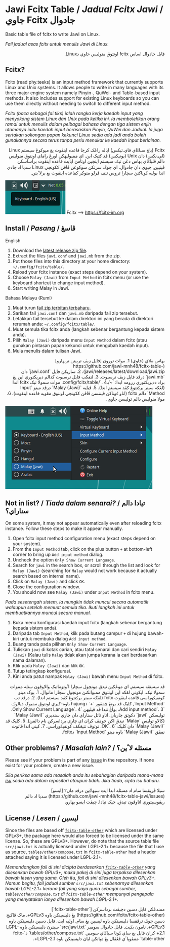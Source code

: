 # Jawi Fcitx Table / *Jadual Fcitx Jawi* / <span dir="rtl">جادوال Fcitx جاوي</span>

Basic table file of fcitx to write Jawi on Linux.

*Fail jadual asas fcitx untuk menulis Jawi di Linux.*

<div lang="ms-Arab" dir="rtl">فايل جادوال اساس fcitx اونتوق منوليس جاوي دLinux.</div>


## Fcitx?

Fcitx (read phy.teeks) is an input method framework that currently supports Linux and Unix systems. It allows people to write in many languages with its three major engine system namely Pinyin-, QuWei- and Table-based input methods. It also includes support for existing Linux keyboards so you can use them directly without needing to switch to different input method.

*Fcitx (baca sebagai fai.tiks) ialah rangka kerja kaedah input yang menyokong sistem Linux dan Unix pada ketika ini. Ia membolehkan orang ramai untuk menulis dalam pelbagai bahasa dengan tiga sistem enjin utamanya iaitu kaedah input berasaskan Pinyin, QuWei dan Jadual. Ia juga sertakan sokongan papan kekunci Linux sedia ada jadi anda boleh gunakannya secara terus tanpa perlu menukar ke kaedah input berlainan.*

<div lang="ms-Arab" dir="rtl">Fcitx (باچ سباݢاي فاي.تيکس) اياله راڠک کرجا قاعده اينڤوت يڠ مڽوکوڠ سيستم Linux (لي.نکس) دان Unix (يونيکس) ڤد کتيک اين. اي ممبوليهکن اورڠ راماي اونتوق منوليس دالم ڤلباݢاي بهاس دڠن تيݢ سيستم اينجين اوتامڽ ايايت قاعده اينڤوت براساسکن ڤينيين⹁ چيوي دان جادوال. اي جوݢ سرتکن سوکوڠن ڤاڤن ککونچي Linux سديا اد جادي اندا بوليه ݢوناکنڽ سچارا تروس تنڤ ڤرلو منوکر کقاعده اينڤوت يڠ برلاٴينن.</div>

![fcitx](img/fcitx.png)
Fcitx --> https://fcitx-im.org


##  Install / *Pasang* / ڤاسڠ

English
1. Download the [latest release zip file](https://github.com/jawi-mnh48/fcitx-table-jawi/releases/latest/download/jawi.zip).
2. Extract the files `jawi.conf` and `jawi.mb` from the zip.
3. Put those files into this directory at your home directory: `~/.config/fcitx/table/`.
4. Reload your fcitx instance (exact steps depend on your system).
5. Choose `Malay (Jawi)` from `Input Method` in fcitx menu (or use the keyboard shortcut to change input method).
6. Start writing Malay in Jawi.

Bahasa Melayu (Rumi)
1. Muat turun [fail zip terbitan terbaharu](https://github.com/jawi-mnh48/fcitx-table-jawi/releases/latest/download/jawi.zip).
2. Sarikan fail `jawi.conf` dan `jawi.mb` daripada fail zip tersebut.
3. Letakkan fail tersebut ke dalam direktori ini yang berada di direktori rerumah anda: `~/.config/fcitx/table/`.
4. Muat semula tika fcitx anda (langkah sebenar bergantung kepada sistem anda).
5. Pilih `Malay (Jawi)` daripada menu `Input Method` dalam fcitx (atau gunakan pintasan papan kekunci untuk mengubah kaedah input).
6. Mula menulis dalam tulisan Jawi.

<div lang="ms-Arab" dir="rtl">
بهاس ملاي (جاوي)
1. موات تورون [فايل زيڤ تربيتن تربهارو](https://github.com/jawi-mnh48/fcitx-table-jawi/releases/latest/download/jawi.zip).
2. ساريکن فايل `jawi.conf` دان `jawi.mb` درڤد فايل زيڤ ترسبوت.
3. لتقکب فايل ترسبوت کدالم ديريکتوري اين يڠ براد دديريکتوري ررومه ابدا: `~/.config/fcitx/table/`.
4. موات سمولا تيک fcitx اندا (لڠکه سبنر برݢنتوڠ کڤد سيستم اندا).
5. ڤيليه `Malay (Jawi)` درڤد مينو `Input Method` دالم fcitx (اتاو ݢوناکن ڤينتسن ڤاڤن ککونچي اونتوق مڠوبه قاعده اينڤوت).
6. مولا منوليس دالم توليسن جاوي.
</div>

![input](img/input.png)


## Not in list? / *Tiada dalam senarai?* / تيادا دالم سناراي؟

On some system, it may not appear automatically even after reloading fcitx instance. Follow these steps to make it appear manually.
1. Open fcitx input method configuration menu (exact steps depend on your system).
2. From the `Input Method` tab, click on the plus button `+` at bottom-left corner to bring up `Add input method` dialog.
3. Uncheck the option `Only Show Current Language`.
4. Search for `jawi` in the search box, or scroll through the list and look for `Malay (Jawi)` (searching for `Malay` would not work because it actually search based on internal name).
5. Click on `Malay (Jawi)` and click `OK`.
6. Close the configuration window.
7. You should now see `Malay (Jawi)` under `Input Method` in fcitx menu.

*Pada sesetengah sistem, ia mungkin tidak muncul secara automatik walaupun setelah memuat semula tika. Ikuti langkah ini untuk membuatkannya muncul secara manual.*
1. Buka menu konfigurasi kaedah input fcitx (langkah sebenar bergantung kepada sistem anda).
2. Daripada tab `Input Method`, klik pada butang campur `+` di hujung bawah-kiri untuk membuka dialog `Add input method`.
3. Buang tanda pada pilihan `Only Show Current Language`.
4. Tuliskan `jawi` di kotak carian, atau tatal senarai dan cari sendiri `Malay (Jawi)` (Kalau tulis `Malay` tidak akan jumpa kerana ia cari berdasarkan nama dalaman).
5. Klik pada `Malay (Jawi)` dan klik `OK`.
6. Tutup tetingkap konfigurasi.
7. Kini anda patut nampak `Malay (Jawi)` bawah menu `Input Method` di fcitx.

<div lang="ms-Arab" dir="rtl">
ڤد سستڠه سيستم⹁ اي موڠکين تيدق مونچول سچارا اٴوتوماتيک والاوڤون ستله مموات سمولا تيک. ايکوتي لڠکه اين اونتوق ممبواتکنڽ مونچول سچارا مانوال.
1. بوک مينو کونفيݢوراسي قاعده اينڤوت fcitx (لڠکه سبنر برݢنتوڠ کڤد سيستم اندا).
2. درڤد تب `Input Method`⹁ کليک ڤد بوتڠ چمڤور `+` دhujung باوه-کيري اونتوق ممبوک ديالوݢ `Add input method`.
3. بواڠ تندا ڤد ڤيليهن `Only Show Current Language`.
4. توليسکن `jawi` دکوتق چاريان⹁ اتاو تاتل سناراي دان چاري سنديري `Malay (Jawi)` (کالاو توليس `Malay` تيدق اکن جومڤ کران اي چاري برداسرکن نام دالمن).
5. کليک ڤد `Malay (Jawi)` دان کليک `OK`.
6. توتوڤ تتيڠکڤ کونفيݢوراسي.
7. کيني اندا ڤاتوت نمڤق `Malay (Jawi)` باوه مينو `Input Method` دfcitx.
</div>


## Other problems? / *Masalah lain?* / مسئله لاٴين؟

Please see if your problem is part of any [issue](https://github.com/jawi-mnh48/fcitx-table-jawi/issues) in the repository. If none exist for your problem, create a new issue.

*Sila periksa sama ada masalah anda itu sebahagian daripada mana-mana [isu](https://github.com/jawi-mnh48/fcitx-table-jawi/issues) sedia ada dalam repositori ataupun tidak. Jika tiada, cipta isu baharu.*

<div lang="ms-Arab" dir="rtl">
سيلا ڤريقسا سام اد مسئله اندا ايت سبهاݢين درڤد مان٢ [ايسو](https://github.com/jawi-mnh48/fcitx-table-jawi/issues) سديا اد دالم ريڤوسيتوري اتاوڤون تيدق. جيک تيادا⹁ چيڤت ايسو بهارو.
</div>


## License / *Lesen* / ليسين

Since the files are based off [`fcitx-table-other`](https://github.com/fcitx/fcitx-table-other) which are licensed under GPLv3+, the package here would also forced to be licensed under the same license. So, these are GPLv3+. However, do note that the source table file `src/jawi.txt` is actually licensed under LGPL-2.1+ because the file that I use as source, `tables/other/compose.txt` in `fcitx-table-other` had a header attached saying it is licensed under LGPL-2.1+.

*Memandangkan fail di sini dicipta berdasarkan [`fcitx-table-other`](https://github.com/fcitx/fcitx-table-other) yang dilesenkan bawah GPLv3+, maka pakej di sini juga terpaksa dilesenkan bawah lesen yang sama. Oleh itu, fail di sini dilesenkan bawah GPLv3+. Namun begitu, fail jadual sumber `src/jawi.txt` sebenarnya dilesenkan bawah LGPL-2.1+ kerana fail yang saya guna sebagai sumber, `tables/other/compose.txt` di `fcitx-table-other` mempunyai pengepala yang menyatakan ianya dilesenkan bawah LGPL-2.1+.*

<div lang="ms-Arab" dir="rtl">
ممندڠکن فايل دسين دچيڤت برداسرکن [`fcitx-table-other`](https://github.com/fcitx/fcitx-table-other) يڠ دليسينکن باوه GPLv3+⹁ ماک ڤاکيج دسين جوݢ ترڤقسا دليسينکن باوه ليسين يڠ سام. اوليه ايت⹁ فايل دسين دليسينکن باوه GPLv3+. نامون بݢيت⹁ فايل جادوال سومبر `src/jawi.txt` سبنرڽ دليسينکن باوه LGPL-2.1+ کران فايل يڠ ساي ݢونا سباݢاي سومبر⹁ `tables/other/compose.txt` د`fcitx-table-other` ممڤوڽاٴي ڤڠڤال يڠ مڽاتکن اياڽ دليسينکن باوه LGPL-2.1+.
</div>






